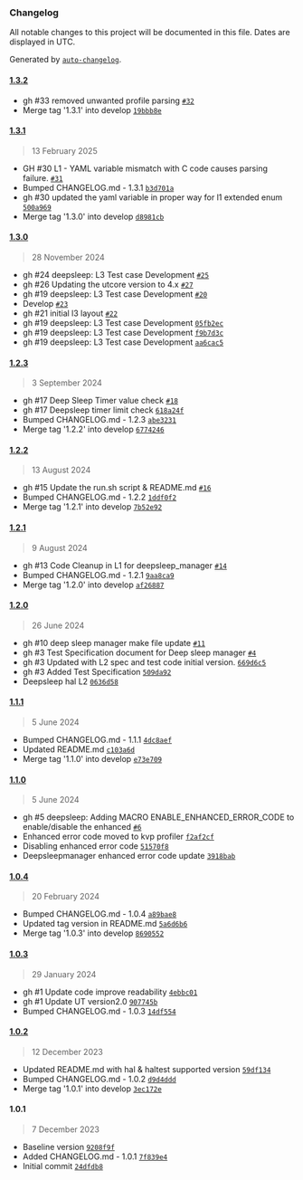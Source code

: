 ### Changelog

All notable changes to this project will be documented in this file. Dates are displayed in UTC.

Generated by [`auto-changelog`](https://github.com/CookPete/auto-changelog).

#### [1.3.2](https://github.com/rdkcentral/rdk-halif-test-deepsleep_manager/compare/1.3.1...1.3.2)

- gh #33 removed unwanted profile parsing [`#32`](https://github.com/rdkcentral/rdk-halif-test-deepsleep_manager/pull/32)
- Merge tag '1.3.1' into develop [`19bbb8e`](https://github.com/rdkcentral/rdk-halif-test-deepsleep_manager/commit/19bbb8e72e8c7290ad2ffb627bdc35cd1cb5fc19)

#### [1.3.1](https://github.com/rdkcentral/rdk-halif-test-deepsleep_manager/compare/1.3.0...1.3.1)

> 13 February 2025

- GH #30 L1 - YAML variable mismatch with C code causes parsing failure. [`#31`](https://github.com/rdkcentral/rdk-halif-test-deepsleep_manager/pull/31)
- Bumped CHANGELOG.md - 1.3.1 [`b3d701a`](https://github.com/rdkcentral/rdk-halif-test-deepsleep_manager/commit/b3d701a27813ac9600c682f7b69ec3853fb6c4bc)
- gh #30 updated the yaml variable in proper way for l1 extended enum [`500a969`](https://github.com/rdkcentral/rdk-halif-test-deepsleep_manager/commit/500a969c9e5191bf1688d43c6dd3b119213c1698)
- Merge tag '1.3.0' into develop [`d8981cb`](https://github.com/rdkcentral/rdk-halif-test-deepsleep_manager/commit/d8981cb63917f945906d97f26f9e1221f92bc255)

#### [1.3.0](https://github.com/rdkcentral/rdk-halif-test-deepsleep_manager/compare/1.2.3...1.3.0)

> 28 November 2024

- gh #24 deepsleep: L3 Test case Development [`#25`](https://github.com/rdkcentral/rdk-halif-test-deepsleep_manager/pull/25)
- gh #26 Updating the utcore version to 4.x [`#27`](https://github.com/rdkcentral/rdk-halif-test-deepsleep_manager/pull/27)
-  gh #19 deepsleep: L3 Test case Development [`#20`](https://github.com/rdkcentral/rdk-halif-test-deepsleep_manager/pull/20)
- Develop [`#23`](https://github.com/rdkcentral/rdk-halif-test-deepsleep_manager/pull/23)
- gh #21 initial l3 layout [`#22`](https://github.com/rdkcentral/rdk-halif-test-deepsleep_manager/pull/22)
- gh #19 deepsleep: L3 Test case Development [`05fb2ec`](https://github.com/rdkcentral/rdk-halif-test-deepsleep_manager/commit/05fb2ec19e41cf6ed8233b8cf38862b3ce1a76b2)
- gh #19 deepsleep: L3 Test case Development [`f9b7d3c`](https://github.com/rdkcentral/rdk-halif-test-deepsleep_manager/commit/f9b7d3cbe9f27cdf638f9ebdc48517450b575c8c)
- gh #19 deepsleep: L3 Test case Development [`aa6cac5`](https://github.com/rdkcentral/rdk-halif-test-deepsleep_manager/commit/aa6cac51f63dc5c5bf6b04a5e1181309db0d626c)

#### [1.2.3](https://github.com/rdkcentral/rdk-halif-test-deepsleep_manager/compare/1.2.2...1.2.3)

> 3 September 2024

- gh #17 Deep Sleep Timer value check  [`#18`](https://github.com/rdkcentral/rdk-halif-test-deepsleep_manager/pull/18)
- gh #17 Deepsleep timer limit check [`618a24f`](https://github.com/rdkcentral/rdk-halif-test-deepsleep_manager/commit/618a24f931d346dd5fbfdca4dd6b5ea2c8e45096)
- Bumped CHANGELOG.md - 1.2.3 [`abe3231`](https://github.com/rdkcentral/rdk-halif-test-deepsleep_manager/commit/abe32318af552d048a3e77366b8602883eb864a5)
- Merge tag '1.2.2' into develop [`6774246`](https://github.com/rdkcentral/rdk-halif-test-deepsleep_manager/commit/677424670d342373debe625bc5fa23ee374e1f66)

#### [1.2.2](https://github.com/rdkcentral/rdk-halif-test-deepsleep_manager/compare/1.2.1...1.2.2)

> 13 August 2024

- gh #15 Update the run.sh script & README.md [`#16`](https://github.com/rdkcentral/rdk-halif-test-deepsleep_manager/pull/16)
- Bumped CHANGELOG.md - 1.2.2 [`1ddf0f2`](https://github.com/rdkcentral/rdk-halif-test-deepsleep_manager/commit/1ddf0f269e9a743c92bb6fef4b1a2af033ddd131)
- Merge tag '1.2.1' into develop [`7b52e92`](https://github.com/rdkcentral/rdk-halif-test-deepsleep_manager/commit/7b52e92e679b37a5c15d7af66517335ba724901c)

#### [1.2.1](https://github.com/rdkcentral/rdk-halif-test-deepsleep_manager/compare/1.2.0...1.2.1)

> 9 August 2024

- gh #13 Code Cleanup in L1 for deepsleep_manager [`#14`](https://github.com/rdkcentral/rdk-halif-test-deepsleep_manager/pull/14)
- Bumped CHANGELOG.md - 1.2.1 [`9aa8ca9`](https://github.com/rdkcentral/rdk-halif-test-deepsleep_manager/commit/9aa8ca9e3c2ebd2068371ba9e707c1db3736cf6e)
- Merge tag '1.2.0' into develop [`af26887`](https://github.com/rdkcentral/rdk-halif-test-deepsleep_manager/commit/af26887a8c149d6e53902c14ef71a307e8c80749)

#### [1.2.0](https://github.com/rdkcentral/rdk-halif-test-deepsleep_manager/compare/1.1.1...1.2.0)

> 26 June 2024

- gh #10 deep sleep manager make file update [`#11`](https://github.com/rdkcentral/rdk-halif-test-deepsleep_manager/pull/11)
- gh #3 Test Specification document for Deep sleep manager [`#4`](https://github.com/rdkcentral/rdk-halif-test-deepsleep_manager/pull/4)
- gh #3 Updated with L2 spec and test code initial version. [`669d6c5`](https://github.com/rdkcentral/rdk-halif-test-deepsleep_manager/commit/669d6c513576a761d0ed69492b1ad6714009747c)
- gh #3 Added Test Specification [`509da92`](https://github.com/rdkcentral/rdk-halif-test-deepsleep_manager/commit/509da92b2b459f57f0e77097f71b4a16e0a2357a)
- Deepsleep hal L2 [`0636d58`](https://github.com/rdkcentral/rdk-halif-test-deepsleep_manager/commit/0636d58ecd7df9318efc933cd99b537ca33bc7f0)

#### [1.1.1](https://github.com/rdkcentral/rdk-halif-test-deepsleep_manager/compare/1.1.0...1.1.1)

> 5 June 2024

- Bumped CHANGELOG.md - 1.1.1 [`4dc8aef`](https://github.com/rdkcentral/rdk-halif-test-deepsleep_manager/commit/4dc8aefe25e68aa51b1daf67c069d5b9e847b530)
- Updated README.md [`c103a6d`](https://github.com/rdkcentral/rdk-halif-test-deepsleep_manager/commit/c103a6d947ce920de6c8eb62047226879b88c14e)
- Merge tag '1.1.0' into develop [`e73e709`](https://github.com/rdkcentral/rdk-halif-test-deepsleep_manager/commit/e73e7096278c70ea5bb2375615dd13b9b301a9fe)

#### [1.1.0](https://github.com/rdkcentral/rdk-halif-test-deepsleep_manager/compare/1.0.4...1.1.0)

> 5 June 2024

- gh #5 deepsleep: Adding MACRO ENABLE_ENHANCED_ERROR_CODE to enable/disable the enhanced [`#6`](https://github.com/rdkcentral/rdk-halif-test-deepsleep_manager/pull/6)
- Enhanced error code moved to kvp  profiler [`f2af2cf`](https://github.com/rdkcentral/rdk-halif-test-deepsleep_manager/commit/f2af2cf903b95651fe29ea8f88fd2a9ec02b0ee0)
- Disabling enhanced error code [`51570f8`](https://github.com/rdkcentral/rdk-halif-test-deepsleep_manager/commit/51570f84c96398ef3c2e7a69fca3c30f3bfe2f55)
- Deepsleepmanager enhanced error code update [`3918bab`](https://github.com/rdkcentral/rdk-halif-test-deepsleep_manager/commit/3918bab55f5464e4fa158be80086989bcb39f5de)

#### [1.0.4](https://github.com/rdkcentral/rdk-halif-test-deepsleep_manager/compare/1.0.3...1.0.4)

> 20 February 2024

- Bumped CHANGELOG.md - 1.0.4 [`a89bae8`](https://github.com/rdkcentral/rdk-halif-test-deepsleep_manager/commit/a89bae8990ae13b1c13432127e244bac388f18cf)
- Updated tag version in README.md [`5a6d6b6`](https://github.com/rdkcentral/rdk-halif-test-deepsleep_manager/commit/5a6d6b6247843b3e38f15f2c4951a244f6d20941)
- Merge tag '1.0.3' into develop [`8690552`](https://github.com/rdkcentral/rdk-halif-test-deepsleep_manager/commit/869055205137e55439223fd1b7996f619acd899c)

#### [1.0.3](https://github.com/rdkcentral/rdk-halif-test-deepsleep_manager/compare/1.0.2...1.0.3)

> 29 January 2024

- gh #1 Update code improve readability [`4ebbc01`](https://github.com/rdkcentral/rdk-halif-test-deepsleep_manager/commit/4ebbc01f5867a94f76ab1dbd56b9c37cd935363d)
- gh #1 Update UT version2.0 [`907745b`](https://github.com/rdkcentral/rdk-halif-test-deepsleep_manager/commit/907745bcf2907164438590e1407390ea5f4f70a6)
- Bumped CHANGELOG.md - 1.0.3 [`14df554`](https://github.com/rdkcentral/rdk-halif-test-deepsleep_manager/commit/14df554a9598b0d623829ed65b71358ca92dc1cf)

#### [1.0.2](https://github.com/rdkcentral/rdk-halif-test-deepsleep_manager/compare/1.0.1...1.0.2)

> 12 December 2023

- Updated README.md with hal & haltest supported version [`59df134`](https://github.com/rdkcentral/rdk-halif-test-deepsleep_manager/commit/59df134b08ee183365f6068618c44b659dafd9e1)
- Bumped CHANGELOG.md - 1.0.2 [`d9d4ddd`](https://github.com/rdkcentral/rdk-halif-test-deepsleep_manager/commit/d9d4ddd7c12b21e75fc5d6bdb6e2a0c49fc32887)
- Merge tag '1.0.1' into develop [`3ec172e`](https://github.com/rdkcentral/rdk-halif-test-deepsleep_manager/commit/3ec172ee0fb4869cdac35840808339144fa912ca)

#### 1.0.1

> 7 December 2023

- Baseline version [`9208f9f`](https://github.com/rdkcentral/rdk-halif-test-deepsleep_manager/commit/9208f9f969e171fef4ce8d64ca3ace58862b3683)
- Added CHANGELOG.md - 1.0.1 [`7f839e4`](https://github.com/rdkcentral/rdk-halif-test-deepsleep_manager/commit/7f839e43ec2b479e1fa8085fa363ceebe4552fe9)
- Initial commit [`24dfdb8`](https://github.com/rdkcentral/rdk-halif-test-deepsleep_manager/commit/24dfdb859bef1640c5f945577a40ce51e3e00c43)
